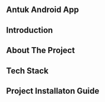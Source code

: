 ## Antuk Android App

## Introduction

## About The Project

## Tech Stack

## Project Installaton Guide
